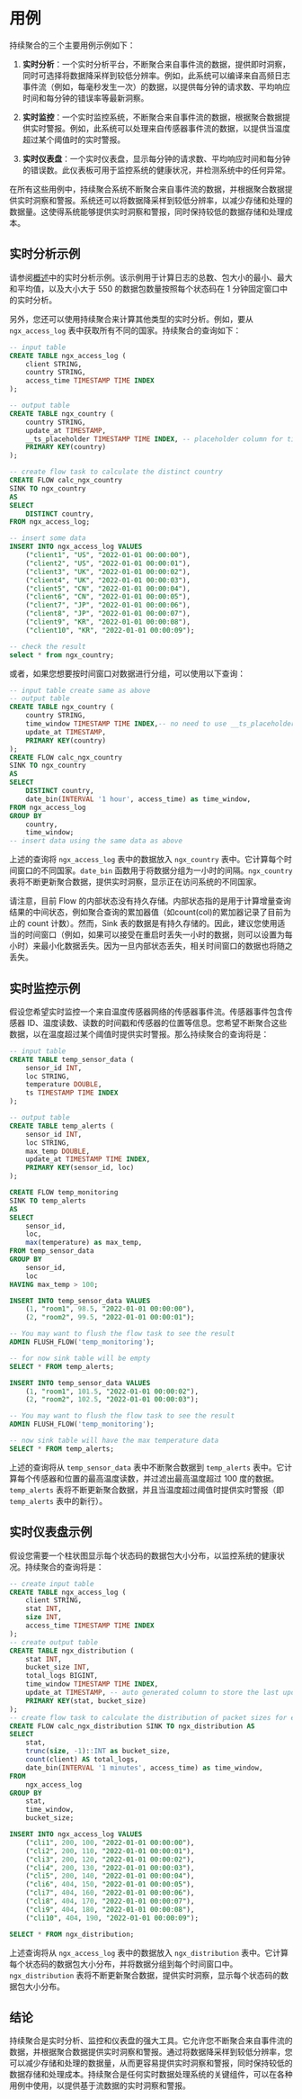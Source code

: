 # 用例
持续聚合的三个主要用例示例如下：

1. **实时分析**：一个实时分析平台，不断聚合来自事件流的数据，提供即时洞察，同时可选择将数据降采样到较低分辨率。例如，此系统可以编译来自高频日志事件流（例如，每毫秒发生一次）的数据，以提供每分钟的请求数、平均响应时间和每分钟的错误率等最新洞察。

2. **实时监控**：一个实时监控系统，不断聚合来自事件流的数据，根据聚合数据提供实时警报。例如，此系统可以处理来自传感器事件流的数据，以提供当温度超过某个阈值时的实时警报。

3. **实时仪表盘**：一个实时仪表盘，显示每分钟的请求数、平均响应时间和每分钟的错误数。此仪表板可用于监控系统的健康状况，并检测系统中的任何异常。

在所有这些用例中，持续聚合系统不断聚合来自事件流的数据，并根据聚合数据提供实时洞察和警报。系统还可以将数据降采样到较低分辨率，以减少存储和处理的数据量。这使得系统能够提供实时洞察和警报，同时保持较低的数据存储和处理成本。

## 实时分析示例

请参阅[概述](overview.md)中的实时分析示例。该示例用于计算日志的总数、包大小的最小、最大和平均值，以及大小大于 550 的数据包数量按照每个状态码在 1 分钟固定窗口中的实时分析。

另外，您还可以使用持续聚合来计算其他类型的实时分析。例如，要从 `ngx_access_log` 表中获取所有不同的国家。持续聚合的查询如下：

```sql
-- input table
CREATE TABLE ngx_access_log (
    client STRING,
    country STRING,
    access_time TIMESTAMP TIME INDEX
);

-- output table
CREATE TABLE ngx_country (
    country STRING,
    update_at TIMESTAMP,
    __ts_placeholder TIMESTAMP TIME INDEX, -- placeholder column for time index
    PRIMARY KEY(country)
);

-- create flow task to calculate the distinct country
CREATE FLOW calc_ngx_country
SINK TO ngx_country
AS
SELECT
    DISTINCT country,
FROM ngx_access_log;

-- insert some data
INSERT INTO ngx_access_log VALUES
    ("client1", "US", "2022-01-01 00:00:00"),
    ("client2", "US", "2022-01-01 00:00:01"),
    ("client3", "UK", "2022-01-01 00:00:02"),
    ("client4", "UK", "2022-01-01 00:00:03"),
    ("client5", "CN", "2022-01-01 00:00:04"),
    ("client6", "CN", "2022-01-01 00:00:05"),
    ("client7", "JP", "2022-01-01 00:00:06"),
    ("client8", "JP", "2022-01-01 00:00:07"),
    ("client9", "KR", "2022-01-01 00:00:08"),
    ("client10", "KR", "2022-01-01 00:00:09");

-- check the result
select * from ngx_country;
```

或者，如果您想要按时间窗口对数据进行分组，可以使用以下查询：

```sql
-- input table create same as above
-- output table
CREATE TABLE ngx_country (
    country STRING,
    time_window TIMESTAMP TIME INDEX,-- no need to use __ts_placeholder here since we have a time window column as time index
    update_at TIMESTAMP,
    PRIMARY KEY(country)
);
CREATE FLOW calc_ngx_country
SINK TO ngx_country
AS
SELECT
    DISTINCT country,
    date_bin(INTERVAL '1 hour', access_time) as time_window,
FROM ngx_access_log
GROUP BY
    country,
    time_window;
-- insert data using the same data as above
```

上述的查询将 `ngx_access_log` 表中的数据放入 `ngx_country` 表中。它计算每个时间窗口的不同国家。`date_bin` 函数用于将数据分组为一小时的间隔。`ngx_country` 表将不断更新聚合数据，提供实时洞察，显示正在访问系统的不同国家。

请注意，目前 Flow 的内部状态没有持久存储。内部状态指的是用于计算增量查询结果的中间状态，例如聚合查询的累加器值（如count(col)的累加器记录了目前为止的 count 计数）。然而，Sink 表的数据是有持久存储的。因此，建议您使用适当的时间窗口（例如，如果可以接受在重启时丢失一小时的数据，则可以设置为每小时）来最小化数据丢失。因为一旦内部状态丢失，相关时间窗口的数据也将随之丢失。

## 实时监控示例

假设您希望实时监控一个来自温度传感器网络的传感器事件流。传感器事件包含传感器 ID、温度读数、读数的时间戳和传感器的位置等信息。您希望不断聚合这些数据，以在温度超过某个阈值时提供实时警报。那么持续聚合的查询将是：

```sql
-- input table
CREATE TABLE temp_sensor_data (
    sensor_id INT,
    loc STRING,
    temperature DOUBLE,
    ts TIMESTAMP TIME INDEX
);

-- output table
CREATE TABLE temp_alerts (
    sensor_id INT,
    loc STRING,
    max_temp DOUBLE,
    update_at TIMESTAMP TIME INDEX,
    PRIMARY KEY(sensor_id, loc)
);

CREATE FLOW temp_monitoring
SINK TO temp_alerts
AS
SELECT
    sensor_id,
    loc,
    max(temperature) as max_temp,
FROM temp_sensor_data
GROUP BY
    sensor_id,
    loc
HAVING max_temp > 100;

INSERT INTO temp_sensor_data VALUES
    (1, "room1", 98.5, "2022-01-01 00:00:00"),
    (2, "room2", 99.5, "2022-01-01 00:00:01");

-- You may want to flush the flow task to see the result
ADMIN FLUSH_FLOW('temp_monitoring');

-- for now sink table will be empty
SELECT * FROM temp_alerts;

INSERT INTO temp_sensor_data VALUES
    (1, "room1", 101.5, "2022-01-01 00:00:02"),
    (2, "room2", 102.5, "2022-01-01 00:00:03");

-- You may want to flush the flow task to see the result
ADMIN FLUSH_FLOW('temp_monitoring');

-- now sink table will have the max temperature data
SELECT * FROM temp_alerts;
```

上述的查询将从 `temp_sensor_data` 表中不断聚合数据到 `temp_alerts` 表中。它计算每个传感器和位置的最高温度读数，并过滤出最高温度超过 100 度的数据。`temp_alerts` 表将不断更新聚合数据，并且当温度超过阈值时提供实时警报（即 `temp_alerts` 表中的新行）。

## 实时仪表盘示例

假设您需要一个柱状图显示每个状态码的数据包大小分布，以监控系统的健康状况。持续聚合的查询将是：

```sql
-- create input table
CREATE TABLE ngx_access_log (
    client STRING,
    stat INT,
    size INT,
    access_time TIMESTAMP TIME INDEX
);
-- create output table
CREATE TABLE ngx_distribution (
    stat INT,
    bucket_size INT,
    total_logs BIGINT,
    time_window TIMESTAMP TIME INDEX,
    update_at TIMESTAMP, -- auto generated column to store the last update time
    PRIMARY KEY(stat, bucket_size)
);
-- create flow task to calculate the distribution of packet sizes for each status code
CREATE FLOW calc_ngx_distribution SINK TO ngx_distribution AS
SELECT
    stat,
    trunc(size, -1)::INT as bucket_size,
    count(client) AS total_logs,
    date_bin(INTERVAL '1 minutes', access_time) as time_window,
FROM
    ngx_access_log
GROUP BY
    stat,
    time_window,
    bucket_size;

INSERT INTO ngx_access_log VALUES
    ("cli1", 200, 100, "2022-01-01 00:00:00"),
    ("cli2", 200, 110, "2022-01-01 00:00:01"),
    ("cli3", 200, 120, "2022-01-01 00:00:02"),
    ("cli4", 200, 130, "2022-01-01 00:00:03"),
    ("cli5", 200, 140, "2022-01-01 00:00:04"),
    ("cli6", 404, 150, "2022-01-01 00:00:05"),
    ("cli7", 404, 160, "2022-01-01 00:00:06"),
    ("cli8", 404, 170, "2022-01-01 00:00:07"),
    ("cli9", 404, 180, "2022-01-01 00:00:08"),
    ("cli10", 404, 190, "2022-01-01 00:00:09");

SELECT * FROM ngx_distribution;
```

上述查询将从 `ngx_access_log` 表中的数据放入 `ngx_distribution` 表中。它计算每个状态码的数据包大小分布，并将数据分组到每个时间窗口中。`ngx_distribution` 表将不断更新聚合数据，提供实时洞察，显示每个状态码的数据包大小分布。

## 结论

持续聚合是实时分析、监控和仪表盘的强大工具。它允许您不断聚合来自事件流的数据，并根据聚合数据提供实时洞察和警报。通过将数据降采样到较低分辨率，您可以减少存储和处理的数据量，从而更容易提供实时洞察和警报，同时保持较低的数据存储和处理成本。持续聚合是任何实时数据处理系统的关键组件，可以在各种用例中使用，以提供基于流数据的实时洞察和警报。